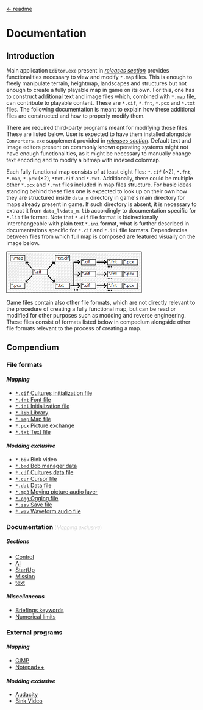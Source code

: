[← readme](../readme.md)

# Documentation

## Introduction

Main application `Editor.exe` present in [*releases section*](https://github.com/Mikulus6/Cultures-map-editor/releases)
provides functionalities necessary to view and modify `*.map` files. This is
enough to freely manipulate terrain, heightmap, landscapes and structures but
not enough to create a fully playable map in game on its own. For this, one
has to construct additional text and image files which, combined with `*.map`
file, can contribute to playable content. These are `*.cif`, `*.fnt`, `*.pcx`
and `*.txt` files. The following documentation is meant to explain how these
additional files are constructed and how to properly modify them.

There are required third-party programs meant for modifying those
files. These are listed below. User is expected to have them installed
alongside `Converters.exe` supplement provided in [*releases section*](https://github.com/Mikulus6/Cultures-map-editor/releases).
Default text and image editors present on commonly known operating systems
might not have enough functionalities, as it might be necessary to manually
change text encoding and to modify a bitmap with indexed colormap.

Each fully functional map consists of at least eight files: `*.cif` (×2),
`*.fnt`, `*.map`, `*.pcx` (×2), `*txt.cif` and `*.txt`. Additionally, there
could be multiple other `*.pcx` and `*.fnt` files included in map files
structure. For basic ideas standing behind these files one is expected to look
up on their own how they are structured inside `data_m` directory in game's
main directory for maps already present in game. If such directory is absent,
it is necessary to extract it from `data_l\data_m.lib` accordingly to
documentation specific for `*.lib` file format. Note that `*.cif` file format
is bidirectionally interchangeable with plain text `*.ini` format, what is
further described in documentations specific for `*.cif` and `*.ini` file
formats. Dependencies between files from which full map is composed are
featured visually on the image below.

![files_dependency](./assets/files_dependency.png)

Game files contain also other file formats, which are not directly relevant to
the procedure of creating a fully functional map, but can be read or modified
for other purposes such as modding and reverse engineering. These files consist
of formats listed below in compedium alongside other file formats relevant to
the process of creating a map.

## Compendium

### File formats

#### *Mapping*

 - [`*.cif` Cultures initialization file](formats/cultures_initialization.md)
 - [`*.fnt` Font file](formats/font.md)
 - [`*.ini` Initialization file](formats/initialization.md)
 - [`*.lib` Library](formats/library.md)
 - [`*.map` Map file](formats/map.md)
 - [`*.pcx` Picture exchange](formats/picture_exchange.md)
 - [`*.txt` Text file](formats/text.md)

#### *Modding exclusive*

 - `*.bik` Bink video
 - [`*.bmd` Bob manager data](formats/bob_manager_data.md)
 - [`*.cdf` Cultures data file](formats/cultures_data.md)
 - [`*.cur` Cursor file](formats/cursor.md)
 - [`*.dat` Data file](formats/data.md)
 - [`*.mp3` Moving picture audio layer](formats/moving_picture_3.md)
 - [`*.ogg` Ogging file](formats/ogging.md)
 - [`*.sav` Save file](formats/save.md)
 - [`*.wav` Waveform audio file](formats/waveform_audio.md)

### Documentation <span style="color: gray; font-size:smaller; font-weight:1;">(*Mapping exclusive*)</span>

##### *Sections*

 - [Control](sections/control.md)
 - [AI](sections/ai.md)
 - [StartUp](sections/startup.md)
 - [Mission](sections/mission.md)
 - [text](sections/text.md)

#### *Miscellaneous*

 - [Briefings keywords](briefings/text.md)
 - [Numerical limits](briefings/limits.md)

### External programs

#### *Mapping*

 - [GIMP](https://www.gimp.org/)
 - [Notepad++](https://notepad-plus-plus.org/)

#### *Modding exclusive*

 - [Audacity](https://www.audacityteam.org/download/)
 - [Bink Video](https://www.radgametools.com/bnkdown.htm)